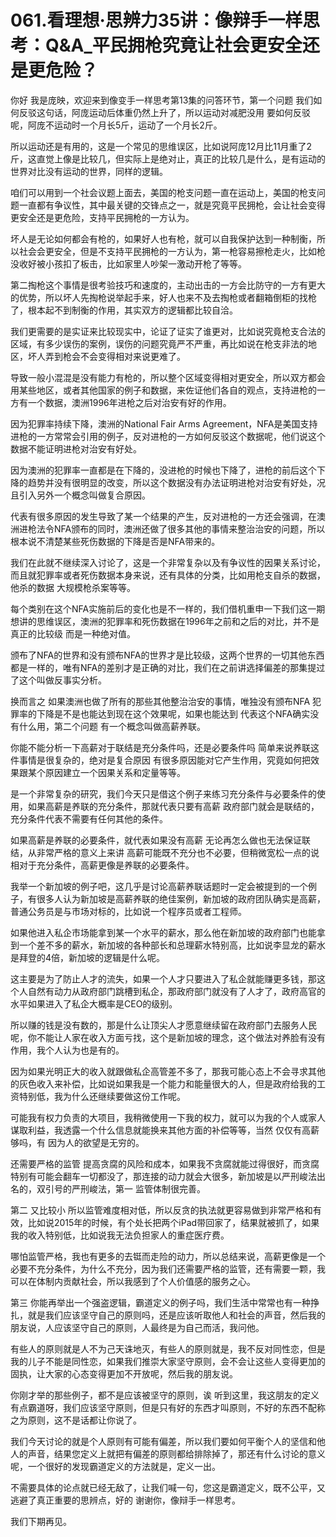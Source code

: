 # 061.看理想·思辨力35讲：像辩手一样思考：Q&A_平民拥枪究竟让社会更安全还是更危险？

你好 我是庞映，欢迎来到像变手一样思考第13集的问答环节，第一个问题 我们如何反驳这句话，阿庞运动后体重仍然上升了，所以运动对减肥没用 要如何反驳呢，阿庞不运动时一个月长5斤，运动了一个月长2斤。

所以运动还是有用的，这是一个常见的思维误区，比如说阿庞12月比11月重了2斤，这直觉上像是比较几，但实际上是绝对止，真正的比较几是什么，是有运动的世界对比没有运动的世界，同样的逻辑。

咱们可以用到一个社会议题上面去，美国的枪支问题一直在运动上，美国的枪支问题一直都有争议性，其中最关键的交锋点之一，就是究竟平民拥枪，会让社会变得更安全还是更危险，支持平民拥枪的一方认为。

坏人是无论如何都会有枪的，如果好人也有枪，就可以自我保护达到一种制衡，所以社会会更安全，但是不支持平民拥枪的一方认为，第一枪容易擦枪走火，比如枪没收好被小孩扣了板击，比如家里人吵架一激动开枪了等等。

第二掏枪这个事情是很考验技巧和速度的，主动出击的一方会比防守的一方有更大的优势，所以坏人先掏枪说举起手来，好人也来不及去掏枪或者翻箱倒柜的找枪了，根本起不到制衡的作用，其实双方的逻辑都比较自洽。

我们更需要的是实证来比较现实中，论证了证实了谁更对，比如说究竟枪支合法的区域，有多少误伤的案例，误伤的问题究竟严不严重，再比如说在枪支非法的地区，坏人弄到枪会不会变得相对来说更难了。

导致一般小混混是没有能力有枪的，所以整个区域变得相对更安全，所以双方都会用某些地区，或者其他国家的例子和数据，来佐证他们各自的观点，支持进枪的一方有一个数据，澳洲1996年进枪之后对治安有好的作用。

因为犯罪率持续下降，澳洲的National Fair Arms Agreement，NFA是美国支持进枪的一方常常会引用的例子，反对进枪的一方如何反驳这个数据呢，他们说这个数据不能证明进枪对治安有好处。

因为澳洲的犯罪率一直都是在下降的，没进枪的时候也下降了，进枪的前后这个下降的趋势并没有很明显的改变，所以这个数据没有办法证明进枪对治安有好处，况且引入另外一个概念叫做复合原因。

代表有很多原因的发生导致了某一个结果的产生，反对进枪的一方还会强调，在澳洲进枪法令NFA颁布的同时，澳洲还做了很多其他的事情来整治治安的问题，所以根本说不清楚某些死伤数据的下降是否是NFA带来的。

我们在此就不继续深入讨论了，这是一个非常复杂以及有争议性的因果关系讨论，而且就犯罪率或者死伤数据本身来说，还有具体的分类，比如用枪支自杀的数据，他杀的数据 大规模枪杀案等等。

每个类别在这个NFA实施前后的变化也是不一样的，我们借机重申一下我们这一期想讲的思维误区，澳洲的犯罪率和死伤数据在1996年之前和之后的对比，并不是真正的比较级 而是一种绝对值。

颁布了NFA的世界和没有颁布NFA的世界才是比较级，这两个世界的一切其他东西都是一样的，唯有NFA的差别才是正确的对比，我们在之前讲选择偏差的那集提过了这个叫做反事实分析。

换而言之 如果澳洲也做了所有的那些其他整治治安的事情，唯独没有颁布NFA 犯罪率的下降是不是也能达到现在这个效果呢，如果也能达到 代表这个NFA确实没有什么用，第二个问题 有一个概念叫做高薪养联。

你能不能分析一下高薪对于联结是充分条件吗，还是必要条件吗 简单来说养联这件事情是很复杂的，绝对是复合原因 有很多原因能对它产生作用，究竟如何把效果跟某个原因建立一个因果关系和定量等等。

是一个非常复杂的研究，我们今天只是借这个例子来练习充分条件与必要条件的使用，如果高薪是养联的充分条件，那就代表只要有高薪 政府部门就会是联结的，充分条件代表不需要有任何其他的条件。

如果高薪是养联的必要条件，就代表如果没有高薪 无论再怎么做也无法保证联结，从非常严格的意义上来讲 高薪可能既不充分也不必要，但稍微宽松一点的说 相对于充分条件，高薪更像是养联的必要条件。

我举一个新加坡的例子吧，这几乎是讨论高薪养联话题时一定会被提到的一个例子，有很多人认为新加坡是高薪养联的绝佳案例，新加坡的政府团队确实是高薪，普通公务员是与市场对标的，比如说一个程序员或者工程师。

如果他进入私企市场能拿到某一个水平的薪水，那么他在新加坡的政府部门也能拿到一个差不多的薪水，新加坡的各种部长和总理薪水特别高，比如说李显龙的薪水是拜登的4倍，新加坡的逻辑是什么呢。

这主要是为了防止人才的流失，如果一个人才只要进入了私企就能赚更多钱，那这个人自然有动力从政府部门跳槽到私企，那政府部门就没有了人才了，政府高官的水平如果进入了私企大概率是CEO的级别。

所以赚的钱是没有数的，那是什么让顶尖人才愿意继续留在政府部门去服务人民呢，你不能让人家在收入方面亏找，这个是新加坡的理念，这个做法对养脸有没有作用，我个人认为也是有的。

因为如果光明正大的收入就跟做私企高管差不多了，那我可能心态上不会寻求其他的灰色收入来补偿，比如说如果我是一个能力和能量很大的人，但是政府给我的工资特别低，我为什么还继续要做这份工作呢。

可能我有权力负责的大项目，我稍微使用一下我的权力，就可以为我的个人或家人谋取利益，我透露一个什么信息就能换来其他方面的补偿等等，当然 仅仅有高薪够吗，有 因为人的欲望是无穷的。

还需要严格的监管 提高贪腐的风险和成本，如果我不贪腐就能过得很好，而贪腐特别有可能会翻车一切都没了，那连接的动力就会大很多，新加坡是以严刑峻法出名的，双引号的严刑峻法，第一 监管体制很完善。

第二 又比较小 所以监管难度相对低，所以反贪的执法就更容易做到非常严格和有效，比如说2015年的时候，有个处长把两个iPad带回家了，结果就被抓了，如果我的收入特别低，比如说我无法负担家人的重症医疗费。

哪怕监管严格，我也有更多的去铤而走险的动力，所以总结来说，高薪更像是一个必要不充分条件，为什么不充分，因为我们还需要严格的监管，还有需要一颗，我可以在体制内贡献社会，所以我感到了个人价值感的服务之心。

第三 你能再举出一个强盗逻辑，霸道定义的例子吗，我们生活中常常也有一种挣扎，就是我们应该坚守自己的原则吗，还是应该听取他人和社会的声音，然后我的朋友说，人应该坚守自己的原则，人最终是为自己而活，我问他。

有些人的原则就是人不为己天诛地灭，有些人的原则就是，我不反对同性恋，但是我的儿子不能是同性恋，如果我们推崇大家坚守原则，会不会让这些人变得更加的固执，让大家的心态变得更加不开放呢，然后我的朋友说。

你刚才举的那些例子，都不是应该被坚守的原则，诶 听到这里，我这朋友的定义有点霸道呀，我们应该坚守原则，但是只有好的东西才叫原则，不好的东西不配称之为原则，这不是话都让你说了。

我们今天讨论的就是个人原则有可能有偏差，所以我们要如何平衡个人的坚信和他人的声音，结果您定义上就把有偏差的原则都给排除掉了，那还有什么讨论的意义呢，一个很好的发现霸道定义的方法就是，定义一出。

不需要具体的论点就已经无敌了，让我们喊一句，您这是霸道定义，既不公平，又逃避了真正重要的思辨点，好的 谢谢你，像辩手一样思考。

我们下期再见。
